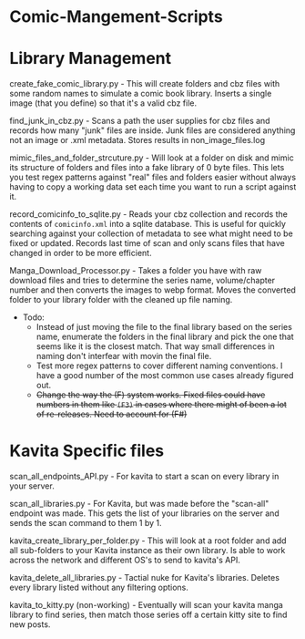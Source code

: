 # Comic-Mangement-Scripts


# Library Management 

create_fake_comic_library.py - This will create folders and cbz files with some random names to simulate a comic book library. Inserts a single image (that you define) so that it's a valid cbz file. 

find_junk_in_cbz.py - Scans a path the user supplies for cbz files and records how many "junk" files are inside. Junk files are considered anything not an image or .xml metadata. Stores results in non_image_files.log

mimic_files_and_folder_strcuture.py - Will look at a folder on disk and mimic its structure of folders and files into a fake library of 0 byte files. This lets you test regex patterns against "real" files and folders easier without always having to copy a working data set each time you want to run a script against it. 

record_comicinfo_to_sqlite.py - Reads your cbz collection and records the contents of `comicinfo.xml` into a sqlite database. This is useful for quickly searching against your collection of metadata to see what might need to be fixed or updated. Records last time of scan and only scans files that have changed in order to be more efficient. 

Manga_Download_Processor.py - Takes a folder you have with raw download files and tries to determine the series name, volume/chapter number and then converts the images to webp format. Moves the converted folder to your library folder with the cleaned up file naming. 

- Todo:
  - Instead of just moving the file to the final library based on the series name, enumerate the folders in the final library and pick the one that seems like it is the closest match. That way small differences in naming don't interfear with movin the final file.
  - Test more regex patterns to cover different naming conventions. I have a good number of the most common use cases already figured out.
  - ~~Change the way the (F) system works. Fixed files could have numbers in them like `(F3)` in cases where there might of been a lot of re-releases. Need to account for (F#)~~



# Kavita Specific files 

scan_all_endpoints_API.py - For kavita to start a scan on every library in your server. 

scan_all_libraries.py - For Kavita, but was made before the "scan-all" endpoint was made. This gets the list of your libraries on the server and sends the scan command to them 1 by 1. 

kavita_create_library_per_folder.py - This will look at a root folder and add all sub-folders to your Kavita instance as their own library. Is able to work across the network and different OS's to send to kavita's API.

kavita_delete_all_libraries.py - Tactial nuke for Kavita's libraries. Deletes every library listed without any filtering options. 

kavita_to_kitty.py (non-working) - Eventually will scan your kavita manga library to find series, then match those series off a certain kitty site to find new posts.
